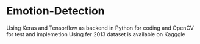 # Emotion-Detection
Using Keras and Tensorflow as backend  in Python for coding and OpenCV for test and implemetion
 Using fer 2013 dataset is available on Kagggle
